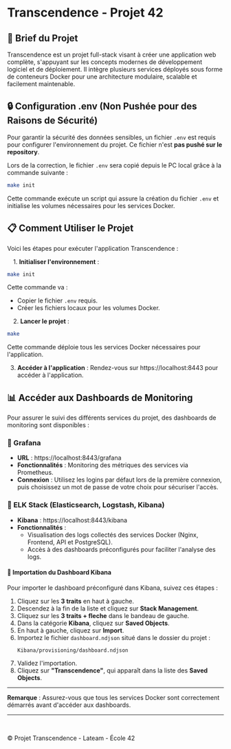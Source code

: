 # Transcendence - Projet 42

## 🚀 Brief du Projet
Transcendence est un projet full-stack visant à créer une application web complète, s'appuyant sur les concepts modernes de développement logiciel et de déploiement. Il intègre plusieurs services déployés sous forme de conteneurs Docker pour une architecture modulaire, scalable et facilement maintenable.

## 🔒 Configuration .env (Non Pushée pour des Raisons de Sécurité)
Pour garantir la sécurité des données sensibles, un fichier `.env` est requis pour configurer l'environnement du projet. Ce fichier n'est **pas pushé sur le repository**.

Lors de la correction, le fichier `.env` sera copié depuis le PC local grâce à la commande suivante :

```bash
make init
```

Cette commande exécute un script qui assure la création du fichier `.env` et initialise les volumes nécessaires pour les services Docker.

## 📋 Comment Utiliser le Projet
Voici les étapes pour exécuter l'application Transcendence :

&emsp;1. **Initialiser l'environnement** :
   ```bash
   make init
   ```
   Cette commande va :
   - Copier le fichier `.env` requis.
   - Créer les fichiers locaux pour les volumes Docker.

&emsp;2. **Lancer le projet** :
   ```bash
   make
   ```
   Cette commande déploie tous les services Docker nécessaires pour l'application.

3. **Accéder à l'application** :
   Rendez-vous sur https://localhost:8443 pour accéder à l'application.

## 📊 Accéder aux Dashboards de Monitoring
Pour assurer le suivi des différents services du projet, des dashboards de monitoring sont disponibles :

### 🔹 Grafana
- **URL** : https://localhost:8443/grafana
- **Fonctionnalités** : Monitoring des métriques des services via Prometheus.
- **Connexion** : Utilisez les logins par défaut lors de la première connexion, puis choisissez un mot de passe de votre choix pour sécuriser l'accès.


### 🔹 ELK Stack (Elasticsearch, Logstash, Kibana)
- **Kibana** : https://localhost:8443/kibana
- **Fonctionnalités** :
  - Visualisation des logs collectés des services Docker (Nginx, Frontend, API et PostgreSQL).
  - Accès à des dashboards préconfigurés pour faciliter l'analyse des logs.

#### 🚀 Importation du Dashboard Kibana
Pour importer le dashboard préconfiguré dans Kibana, suivez ces étapes :

   1. Cliquez sur les **3 traits** en haut à gauche.
   2. Descendez à la fin de la liste et cliquez sur **Stack Management**.
   3. Cliquez sur les **3 traits + fleche** dans le bandeau de gauche.
   4. Dans la catégorie **Kibana**, cliquez sur **Saved Objects**.
   5. En haut à gauche, cliquez sur **Import**.
   6. Importez le fichier `dashboard.ndjson` situé dans le dossier du projet :
      ```
      Kibana/provisioning/dashboard.ndjson
      ```
   7. Validez l'importation.
   8. Cliquez sur **"Transcendence"**, qui apparaît dans la liste des **Saved Objects**.
&nbsp;
---

**Remarque** : Assurez-vous que tous les services Docker sont correctement démarrés avant d'accéder aux dashboards.

---
&nbsp;

© Projet Transcendence - Lateam - École 42
